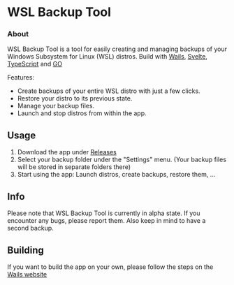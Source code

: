 # WSL Backup Tool

### About

WSL Backup Tool is a tool for easily creating and managing backups of your Windows Subsystem for Linux (WSL) distros.
Build with [Wails](https://wails.io), [Svelte](https://svelte.dev), [TypeScript](https://www.typescriptlang.org) and [GO](https://go.dev)

Features:
* Create backups of your entire WSL distro with just a few clicks.
* Restore your distro to its previous state.
* Manage your backup files.
* Launch and stop distros from within the app.


## Usage
1. Download the app under [Releases](https://github.com/marvint24/wsl-backup-tool/releases)
2. Select your backup folder under the "Settings" menu. (Your backup files will be stored in separate folders there)
3. Start using the app: Launch distros, create backups, restore them, ...

## Info
Please note that WSL Backup Tool is currently in alpha state. If you encounter any bugs, please report them. Also keep in mind to have a second backup.  

## Building
If you want to build the app on your own, please follow the steps on the [Wails website](https://wails.io/docs/gettingstarted/installation/)  
